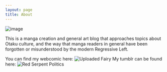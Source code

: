 ```yaml
---
layout: page
title: About
---
```

![image](https://raw.githubusercontent.com/LWFlouisa/RedSerpentPolitics/main/images/siferanitoka.png)

This is a manga creation and general art blog that approaches topics about Otaku culture, and the way that manga readers in general have been forgotten or misunderstood by the modern Regressive Left.

You can find my webcomic here: ![Uploaded Fairy](https://lwflouisa.github.io/UploadedFairy)
My tumblr can be found here: ![Red Serpent Politics](https://lwflouisa.github.io/RedSerpentPolitics/)

